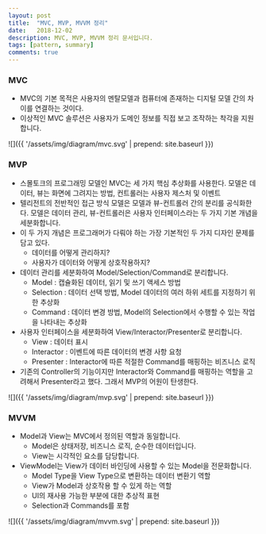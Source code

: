 ```yaml
---
layout: post
title:  "MVC, MVP, MVVM 정리"
date:   2018-12-02
description: MVC, MVP, MVVM 정리 문서입니다. 
tags: [pattern, summary]
comments: true
---
```


### MVC
- MVC의 기본 목적은 사용자의 멘탈모델과 컴퓨터에 존재하는 디지털 모델 간의 차이를 연결하는 것이다. 
- 이상적인 MVC 솔루션은 사용자가 도메인 정보를 직접 보고 조작하는 착각을 지원합니다.

![]({{ '/assets/img/diagram/mvc.svg' | prepend: site.baseurl }})

### MVP
- 스몰토크의 프로그래밍 모델인 MVC는 세 가지 핵심 추상화를 사용한다. 모델은 데이터, 뷰는 화면에 그려지는 방법, 컨트롤러는 사용자 제스처 및 이벤트
- 텔리전트의 전반적인 접근 방식 모델은 모델과 뷰-컨트롤러 간의 분리를 공식화한다. 모델은 데이터 관리, 뷰-컨트롤러은 사용자 인터페이스라는 두 가지 기본 개념을 세분화합니다.
- 이 두 가지 개념은 프로그래머가 다뤄야 하는 가장 기본적인 두 가지 디자인 문제를 담고 있다.
  - 데이터를 어떻게 관리하지?
  - 사용자가 데이터와 어떻게 상호작용하지?
- 데이터 관리를 세분화하여 Model/Selection/Command로 분리합니다.
  - Model : 캡슐화된 데이터, 읽기 및 쓰기 액세스 방법
  - Selection : 데이터 선택 방법, Model 데이터의 여러 하위 세트를 지정하기 위한 추상화
  - Command : 데이터 변경 방법, Model의 Selection에서 수행할 수 있는 작업을 나타내는 추상화
- 사용자 인터페이스을 세분화하여 View/Interactor/Presenter로 분리합니다.
  - View : 데이터 표시
  - Interactor : 이벤트에 따른 데이터의 변경 사항 요청
  - Presenter : Interactor에 따른 적절한 Command를 매핑하는 비즈니스 로직
- 기존의 Controller의 기능이지만 Interactor와 Command를 매핑하는 역할을 고려해서 Presenter라고 했다. 그래서 MVP의 어원이 탄생한다.

![]({{ '/assets/img/diagram/mvp.svg' | prepend: site.baseurl }})

### MVVM
- Model과 View는 MVC에서 정의된 역할과 동일합니다.
  - Model은 상태저장, 비즈니스 로직, 순수한 데이터입니다.
  - View는 시각적인 요소를 담당합니다.
- ViewModel는 View가 데이터 바인딩에 사용할 수 있는 Model을 전문화합니다.
  - Model Type을 View Type으로 변환하는 데이터 변환기 역할
  - View가 Model과 상호작용 할 수 있게 하는 역할
  - UI의 재사용 가능한 부분에 대한 추상적 표현
  - Selection과 Commands를 포함
  
![]({{ '/assets/img/diagram/mvvm.svg' | prepend: site.baseurl }})